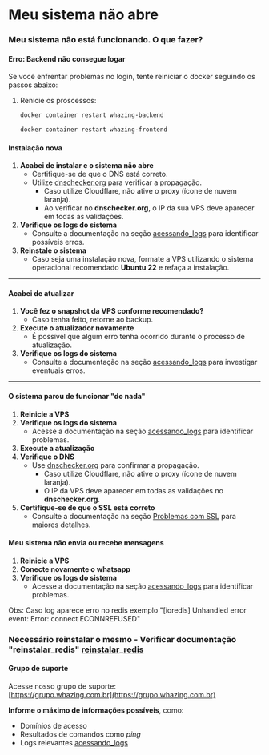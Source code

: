 # Meu sistema não abre

### Meu sistema não está funcionando. O que fazer?

#### Erro: Backend não consegue logar

Se você enfrentar problemas no login, tente reiniciar o docker seguindo os passos abaixo:

1.  Renicie os proscessos:

    ```bash
    docker container restart whazing-backend
    ```

    ```bash
    docker container restart whazing-frontend
    ```

#### Instalação nova

1. **Acabei de instalar e o sistema não abre**
   * Certifique-se de que o DNS está correto.
   * Utilize [dnschecker.org](https://dnschecker.org) para verificar a propagação.
     * Caso utilize Cloudflare, não ative o proxy (ícone de nuvem laranja).
     * Ao verificar no **dnschecker.org**, o IP da sua VPS deve aparecer em todas as validações.
2. **Verifique os logs do sistema**
   * Consulte a documentação na seção [acessando\_logs](../acessando_logs/) para identificar possíveis erros.
3. **Reinstale o sistema**
   * Caso seja uma instalação nova, formate a VPS utilizando o sistema operacional recomendado **Ubuntu 22** e refaça a instalação.

***

#### Acabei de atualizar

1. **Você fez o snapshot da VPS conforme recomendado?**
   * Caso tenha feito, retorne ao backup.
2. **Execute o atualizador novamente**
   * É possível que algum erro tenha ocorrido durante o processo de atualização.
3. **Verifique os logs do sistema**
   * Consulte a documentação na seção [acessando\_logs](../acessando_logs/) para investigar eventuais erros.

***

#### O sistema parou de funcionar "do nada"

1. **Reinicie a VPS**
2. **Verifique os logs do sistema**
   * Acesse a documentação na seção [acessando\_logs](../acessando_logs/) para identificar problemas.
3. **Execute a atualização**
4. **Verifique o DNS**
   * Use [dnschecker.org](https://dnschecker.org) para confirmar a propagação.
     * Caso utilize Cloudflare, não ative o proxy (ícone de nuvem laranja).
     * O IP da VPS deve aparecer em todas as validações no **dnschecker.org**.
5. **Certifique-se de que o SSL está correto**
   * Consulte a documentação na seção [Problemas com SSL](problemas_com_ssl.md) para maiores detalhes.

#### Meu sistema não envia ou recebe mensagens

1. **Reinicie a VPS**
2. **Conecte novamente o whatsapp**
3. **Verifique os logs do sistema**
   * Acesse a documentação na seção [acessando\_logs](../acessando_logs/) para identificar problemas.

Obs: Caso log aparece erro no redis exemplo "\[ioredis] Unhandled error event: Error: connect ECONNREFUSED"

### Necessário reinstalar o mesmo - Verificar documentação "reinstalar\_redis" [reinstalar\_redis](reinstalar_redis.md)

#### Grupo de suporte

Acesse nosso grupo de suporte:\
[https://grupo.whazing.com.br](https://grupo.whazing.com.br)

**Informe o máximo de informações possíveis**, como:

* Domínios de acesso
* Resultados de comandos como _ping_
* Logs relevantes [acessando\_logs](../acessando_logs/)
